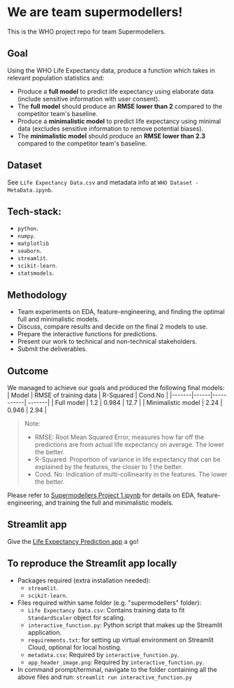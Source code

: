 # We are team supermodellers!
This is the WHO project repo for team Supermodellers.

## Goal
Using the WHO Life Expectancy data, produce a function which takes in relevant population statistics and:
* Produce a **full model** to predict life expectancy using elaborate data (include sensitive information with user consent).
* The **full model** should produce an **RMSE lower than 2** compared to the competitor team's baseline.
* Produce a **minimalistic model** to predict life expectancy using minimal data (excludes sensitive information to remove potential biases).
* The **minimalistic model** should produce an **RMSE lower than 2.3** compared to the competitor team's baseline.

## Dataset
See `Life Expectancy Data.csv` and metadata info at `WHO Dataset - MetaData.ipynb`.

## Tech-stack:
* `python`.
* `numpy`.
* `matplotlib`
* `seaborn`.
* `streamlit`.
* `scikit-learn`.
* `statsmodels`.

## Methodology
* Team experiments on EDA, feature-engineering, and finding the optimal full and minimalistic models.
* Discuss, compare results and decide on the final 2 models to use.
* Prepare the interactive functions for predictions.
* Present our work to technical and non-technical stakeholders.
* Submit the deliverables.

## Outcome
We managed to achieve our goals and produced the following final models:
| Model | RMSE of training data | R-Squared | Cond.No |
|-------|------|-----------| -------|
| Full model | 1.2 | 0.984 | 12.7 |
| Minimalistic model | 2.24 | 0.946 | 2.94 |
> Note:
> * RMSE: Root Mean Squared Error, measures how far off the predictions are from actual life expectancy on average. The lower the better.
> * R-Squared:  Proportion of variance in life expectancy that can be explained by the features, the closer to 1 the better.
> * Cond. No: Indication of multi-collinearity in the features. The lower the better.

Please refer to [Supermodellers Project 1.ipynb](https://github.com/viviensiu/supermodellers/blob/main/Supermodellers%20Project%201.ipynb) for details on EDA, feature-engineering, and training the full and minimalistic models.

## Streamlit app
Give the [Life Expectancy Prediction app](https://supermodellers.streamlit.app/) a go!

## To reproduce the Streamlit app locally
* Packages required (extra installation needed):
  * `streamlit`.
  * `scikit-learn`. 
* Files required within same folder (e.g. "supermodellers" folder):
  * `Life Expectancy Data.csv`: Contains training data to fit `StandardScaler` object for scaling.
  * `interactive_function.py`: Python script that makes up the Streamlit application.
  * `requirements.txt`: for setting up virtual environment on Streamlit Cloud, optional for local hosting.
  * `metadata.csv`: Required by `interactive_function.py`.
  * `app_header_image.png`: Required by `interactive_function.py`.
* In command prompt/terminal, navigate to the folder containing all the above files and run:
  `streamlit run interactive_function.py`   

